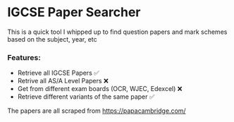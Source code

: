 # IGCSE Paper Searcher

This is a quick tool I whipped up to find question papers and mark schemes based on the subject, year, etc

### Features:
- Retrieve all IGCSE Papers ✅
- Retrive all AS/A Level Papers ❌
- Get from different exam boards (OCR, WJEC, Edexcel) ❌
- Retrieve different variants of the same paper ✅

The papers are all scraped from https://papacambridge.com/
